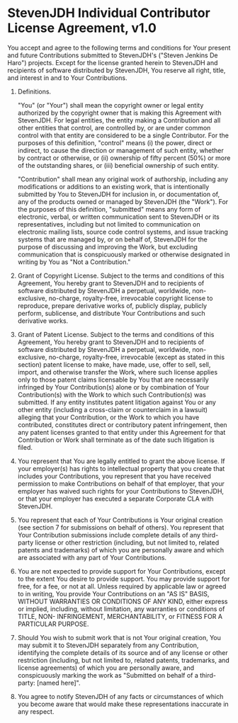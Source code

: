 # StevenJDH Individual Contributor License Agreement, v1.0

You accept and agree to the following terms and conditions for Your present and future Contributions submitted to StevenJDH's ("Steven Jenkins De Haro") projects. Except for the license granted herein to StevenJDH and recipients of software distributed by StevenJDH, You reserve all right, title, and interest in and to Your Contributions.

1. Definitions.

   "You" (or "Your") shall mean the copyright owner or legal entity authorized by the copyright owner that is making this Agreement with StevenJDH. For legal entities, the entity making a Contribution and all other entities that control, are controlled by, or are under common control with that entity are considered to be a single Contributor. For the purposes of this definition, "control" means (i) the power, direct or indirect, to cause the direction or management of such entity, whether by contract or otherwise, or (ii) ownership of fifty percent (50%) or more of the outstanding shares, or (iii) beneficial ownership of such entity.

   "Contribution" shall mean any original work of authorship, including any modifications or additions to an existing work, that is intentionally submitted by You to StevenJDH for inclusion in, or documentation of, any of the products owned or managed by StevenJDH (the "Work"). For the purposes of this definition, "submitted" means any form of electronic, verbal, or written communication sent to StevenJDH or its representatives, including but not limited to communication on electronic mailing lists, source code control systems, and issue tracking systems that are managed by, or on behalf of, StevenJDH for the purpose of discussing and improving the Work, but excluding communication that is conspicuously marked or otherwise designated in writing by You as "Not a Contribution."

2. Grant of Copyright License. Subject to the terms and conditions of this Agreement, You hereby grant to StevenJDH and to recipients of software distributed by StevenJDH a perpetual, worldwide, non-exclusive, no-charge, royalty-free, irrevocable copyright license to reproduce, prepare derivative works of, publicly display, publicly perform, sublicense, and distribute Your Contributions and such derivative works.

3. Grant of Patent License. Subject to the terms and conditions of this Agreement, You hereby grant to StevenJDH and to recipients of software distributed by StevenJDH a perpetual, worldwide, non-exclusive, no-charge, royalty-free, irrevocable (except as stated in this section) patent license to make, have made, use, offer to sell, sell, import, and otherwise transfer the Work, where such license applies only to those patent claims licensable by You that are necessarily infringed by Your Contribution(s) alone or by combination of Your Contribution(s) with the Work to which such Contribution(s) was submitted. If any entity institutes patent litigation against You or any other entity (including a cross-claim or counterclaim in a lawsuit) alleging that your Contribution, or the Work to which you have contributed, constitutes direct or contributory patent infringement, then any patent licenses granted to that entity under this Agreement for that Contribution or Work shall terminate as of the date such litigation is filed.

4. You represent that You are legally entitled to grant the above license. If your employer(s) has rights to intellectual property that you create that includes your Contributions, you represent that you have received permission to make Contributions on behalf of that employer, that your employer has waived such rights for your Contributions to StevenJDH, or that your employer has executed a separate Corporate CLA with StevenJDH.

5. You represent that each of Your Contributions is Your original creation (see section 7 for submissions on behalf of others). You represent that Your Contribution submissions include complete details of any third-party license or other restriction (including, but not limited to, related patents and trademarks) of which you are personally aware and which are associated with any part of Your Contributions.

6. You are not expected to provide support for Your Contributions, except to the extent You desire to provide support. You may provide support for free, for a fee, or not at all. Unless required by applicable law or agreed to in writing, You provide Your Contributions on an "AS IS" BASIS, WITHOUT WARRANTIES OR CONDITIONS OF ANY KIND, either express or implied, including, without limitation, any warranties or conditions of TITLE, NON- INFRINGEMENT, MERCHANTABILITY, or FITNESS FOR A PARTICULAR PURPOSE.

7. Should You wish to submit work that is not Your original creation, You may submit it to StevenJDH separately from any Contribution, identifying the complete details of its source and of any license or other restriction (including, but not limited to, related patents, trademarks, and license agreements) of which you are personally aware, and conspicuously marking the work as "Submitted on behalf of a third-party: [named here]".

8. You agree to notify StevenJDH of any facts or circumstances of which you become aware that would make these representations inaccurate in any respect.